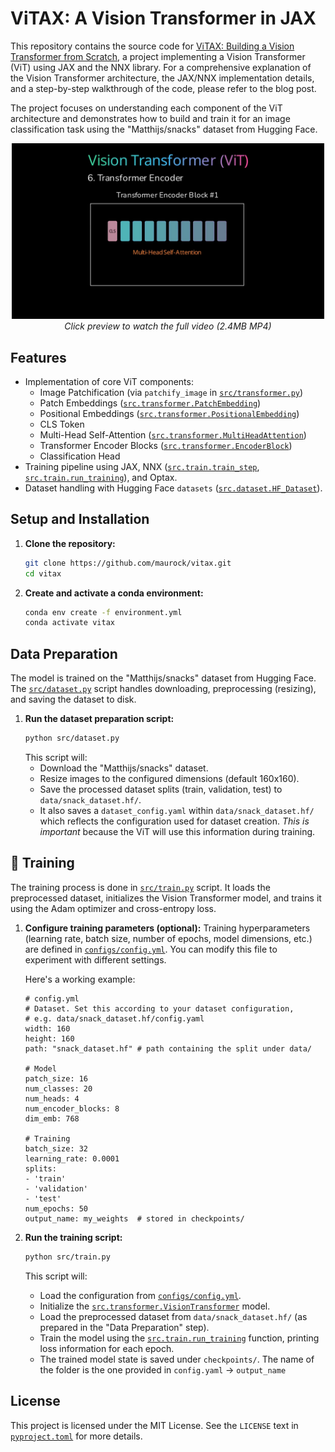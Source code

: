 # ViTAX: A Vision Transformer in JAX

This repository contains the source code for [ViTAX: Building a Vision Transformer from Scratch](https://maurocomi.com/blog/vit.html), a project implementing a Vision Transformer (ViT) using JAX and the NNX library. For a comprehensive explanation of the Vision Transformer architecture, the JAX/NNX implementation details, and a step-by-step walkthrough of the code, please refer to the blog post.

The project focuses on understanding each component of the ViT architecture and demonstrates how to build and train it for an image classification task using the "Matthijs/snacks" dataset from Hugging Face.

<div align="center">
  <a href="https://www.youtube.com/watch?v=ywzPAurbc1s&ab_channel=MauroTechChannel" title="Click to watch the full video on YouTube">
    <img src="media/thumbnail.png" alt="Video Preview" width="500">
  </a>
  <br>
  <em>Click preview to watch the full video (2.4MB MP4)</em>
</div>


## Features

- Implementation of core ViT components:
    - Image Patchification (via `patchify_image` in [`src/transformer.py`](src/transformer.py))
    - Patch Embeddings ([`src.transformer.PatchEmbedding`](src/transformer.py))
    - Positional Embeddings ([`src.transformer.PositionalEmbedding`](src/transformer.py))
    - CLS Token
    - Multi-Head Self-Attention ([`src.transformer.MultiHeadAttention`](src/transformer.py))
    - Transformer Encoder Blocks ([`src.transformer.EncoderBlock`](src/transformer.py))
    - Classification Head
- Training pipeline using JAX, NNX ([`src.train.train_step`](src/train.py), [`src.train.run_training`](src/train.py)), and Optax.
- Dataset handling with Hugging Face `datasets` ([`src.dataset.HF_Dataset`](src/dataset.py)).


## Setup and Installation

1.  **Clone the repository:**
    ```bash
    git clone https://github.com/maurock/vitax.git
    cd vitax
    ```

2. **Create and activate a conda environment:**
    ```bash
    conda env create -f environment.yml
    conda activate vitax
    ```

## Data Preparation

The model is trained on the "Matthijs/snacks" dataset from Hugging Face. The [`src/dataset.py`](src/dataset.py) script handles downloading, preprocessing (resizing), and saving the dataset to disk.

1.  **Run the dataset preparation script:**
    ```bash
    python src/dataset.py
    ```
    This script will:
    - Download the "Matthijs/snacks" dataset.
    - Resize images to the configured dimensions (default 160x160).
    - Save the processed dataset splits (train, validation, test) to `data/snack_dataset.hf/`.
    - It also saves a `dataset_config.yaml` within `data/snack_dataset.hf/` which reflects the configuration used for dataset creation. *This is important* because the ViT will use this information during training.

## 🚂 Training

The training process is done in [`src/train.py`](src/train.py) script. It loads the preprocessed dataset, initializes the Vision Transformer model, and trains it using the Adam optimizer and cross-entropy loss.

1.  **Configure training parameters (optional):**
    Training hyperparameters (learning rate, batch size, number of epochs, model dimensions, etc.) are defined in [`configs/config.yml`](configs/config.yml). You can modify this file to experiment with different settings.

    Here's a working example:
    ```
    # config.yml
    # Dataset. Set this according to your dataset configuration,
    # e.g. data/snack_dataset.hf/config.yaml
    width: 160
    height: 160
    path: "snack_dataset.hf" # path containing the split under data/

    # Model
    patch_size: 16
    num_classes: 20
    num_heads: 4
    num_encoder_blocks: 8
    dim_emb: 768

    # Training
    batch_size: 32
    learning_rate: 0.0001
    splits:
    - 'train'
    - 'validation'
    - 'test'
    num_epochs: 50
    output_name: my_weights  # stored in checkpoints/
    ```

2.  **Run the training script:**
    ```bash
    python src/train.py
    ```
    This script will:
    - Load the configuration from [`configs/config.yml`](configs/config.yml).
    - Initialize the [`src.transformer.VisionTransformer`](src/transformer.py) model.
    - Load the preprocessed dataset from `data/snack_dataset.hf/` (as prepared in the "Data Preparation" step).
    - Train the model using the [`src.train.run_training`](src/train.py) function, printing loss information for each epoch.
    - The trained model state is saved under `checkpoints/`. The name of the folder is the one provided in `config.yaml` -> `output_name`


## License

This project is licensed under the MIT License. See the `LICENSE` text in [`pyproject.toml`](pyproject.toml) for more details.

